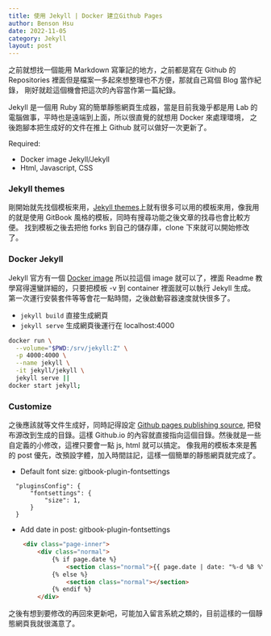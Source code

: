 ```yaml
---
title: 使用 Jekyll | Docker 建立Github Pages
author: Benson Hsu
date: 2022-11-05
category: Jekyll
layout: post
---
```


之前就想找一個能用 Markdown 寫筆記的地方，之前都是寫在 Github 的 Repositories 裡面但是檔案一多起來想整理也不方便，那就自己寫個 Blog 當作紀錄，
剛好就趁這個機會把這次的內容當作第一篇紀錄。

Jekyll 是一個用 Ruby 寫的簡單靜態網頁生成器，當是目前我幾乎都是用 Lab 的電腦做事，平時也是遠端到上面，所以很直覺的就想用 Docker 來處理環境，
之後跑腳本把生成好的文件在推上 Github 就可以做好一次更新了。

Required:
- Docker image Jekyll/Jekyll
- Html, Javascript, CSS

### Jekyll themes

剛開始就先找個模板來用，[Jekyll themes]上就有很多可以用的模板來用，像我用的就是使用 GitBook 風格的模板，同時有搜尋功能之後文章的找尋也會比較方便。
找到模板之後去把他 forks 到自己的儲存庫，clone 下來就可以開始修改了。

### Docker Jekyll

Jekyll 官方有一個 [Docker image] 所以拉這個 image 就可以了，裡面 Readme 教學寫得還蠻詳細的，只要把模板 -v 到 container 裡面就可以執行 Jekyll 生成。
第一次運行安裝套件等等會花一點時間，之後啟動容器速度就快很多了。

- `jekyll build` 直接生成網頁
- `jekyll serve` 生成網頁後運行在 localhost:4000 

```bash
docker run \
  --volume="$PWD:/srv/jekyll:Z" \
  -p 4000:4000 \
  --name jekyll \
  -it jekyll/jekyll \
  jekyll serve ||
docker start jekyll;
```

### Customize

之後應該就等文件生成好，同時記得設定 [Github pages publishing source], 把發布源改到生成的目錄。這樣 Github.io 
的內容就直接指向這個目錄。然後就是一些自定義的小修改，這裡只要會一點 js, html 就可以搞定。
像我用的模板本來是舊的 post 優先，改預設字體，加入時間註記，這樣一個簡單的靜態網頁就完成了。

- Default font size: gitbook-plugin-fontsettings

```
  "pluginsConfig": {
      "fontsettings": {
          "size": 1,
      }
  }
```

- Add date in post: gitbook-plugin-fontsettings

```html
    <div class="page-inner">
        <div class="normal">
            {% if page.date %}
                <section class="normal">{{ page.date | date: "%-d %B %Y"}}</section>
            {% else %}
                <section class="normal"></section>
            {% endif %}
        </div>
```

之後有想到要修改的再回來更新吧，可能加入留言系統之類的，目前這樣的一個靜態網頁我就很滿意了。

[Jekyll themes]: http://jekyllthemes.org/
[Docker image]: https://hub.docker.com/r/jekyll/jekyll/
[Github pages publishing source]: https://docs.github.com/en/pages/getting-started-with-github-pages/configuring-a-publishing-source-for-your-github-pages-site
